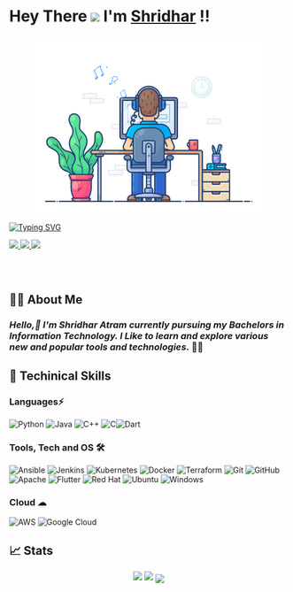 #  Hey There <img src="https://github.com/TheDudeThatCode/TheDudeThatCode/blob/master/Assets/Hi.gif" width="29px"> I'm [Shridhar](https://www.linkedin.com/in/shridhar-atram-0a0408164/) !!

<p align="center">
  <img src="focus-animation.gif" width="414" height="320" />
</p>


[![Typing SVG](https://readme-typing-svg.herokuapp.com?font=&color=%2336BCF7&size=26&width=403&height=54&lines=Connect+with+me+%F0%9F%94%97)](https://git.io/typing-svg)

<a href="https://www.linkedin.com/in/shridhar-atram-0a0408164/">
  <img src="https://img.shields.io/badge/LinkedIn-0077B5?style=for-the-badge&logo=linkedin&logoColor=white" />
 </a>
<a href="mailto:shridharatram555@gmail.com">
  <img src="https://img.shields.io/badge/Gmail-D14836?style=for-the-badge&logo=gmail&logoColor=white"   />
</a>
<a href="https://medium.com/@shridharatram555">
  <img src="https://img.shields.io/badge/Medium-%23000000.svg?style=for-the-badge&logo=Medium&logoColor=white" />
</a>

<br> <br>

## 👨‍🎓 About Me
### *Hello,👋 I'm Shridhar Atram currently pursuing my Bachelors in Information Technology. I Like to learn and explore various new and popular tools and technologies.* 👨‍💻

## 🚀 Techinical Skills

### Languages⚡
![Python](https://img.shields.io/badge/-Python-black?style=flat-square&logo=Python) ![Java](https://img.shields.io/badge/-java-E34A86?style=flat-square&logo=java) ![C++](https://img.shields.io/badge/-C++-00599C?style=flat-square&logo=c) ![C](https://img.shields.io/badge/-C-000?&logo=C)![Dart](https://img.shields.io/badge/dart-%230175C2.svg?style=for-the-badge&logo=dart&logoColor=white)

### Tools, Tech and OS 🛠
![Ansible](https://img.shields.io/badge/ansible-%231A1918.svg?style=for-the-badge&logo=ansible&logoColor=white) ![Jenkins](https://img.shields.io/badge/jenkins-%232C5263.svg?style=for-the-badge&logo=jenkins&logoColor=white) ![Kubernetes](https://img.shields.io/badge/kubernetes-%23326ce5.svg?style=for-the-badge&logo=kubernetes&logoColor=white) ![Docker](https://img.shields.io/badge/docker-%230db7ed.svg?style=for-the-badge&logo=docker&logoColor=white) ![Terraform](https://img.shields.io/badge/terraform-%235835CC.svg?style=for-the-badge&logo=terraform&logoColor=white)  ![Git](https://img.shields.io/badge/git-%23F05033.svg?style=for-the-badge&logo=git&logoColor=white) ![GitHub](https://img.shields.io/badge/github-%23121011.svg?style=for-the-badge&logo=github&logoColor=white) ![Apache](https://img.shields.io/badge/apache-%23D42029.svg?style=for-the-badge&logo=apache&logoColor=white) ![Flutter](https://img.shields.io/badge/Flutter-%2302569B.svg?style=for-the-badge&logo=Flutter&logoColor=white) ![Red Hat](https://img.shields.io/badge/Red%20Hat-EE0000?style=for-the-badge&logo=redhat&logoColor=white) ![Ubuntu](https://img.shields.io/badge/Ubuntu-E95420?style=for-the-badge&logo=ubuntu&logoColor=white) ![Windows](https://img.shields.io/badge/Windows-0078D6?style=for-the-badge&logo=windows&logoColor=white)

### Cloud ☁
![AWS](https://img.shields.io/badge/AWS-%23FF9900.svg?style=for-the-badge&logo=amazon-aws&logoColor=white) ![Google Cloud](https://img.shields.io/badge/GoogleCloud-%234285F4.svg?style=for-the-badge&logo=google-cloud&logoColor=white)
<!-- <p align="center"> -->



## 📈 Stats
<p align="center">
	<img width="48%" src="https://github-readme-stats.vercel.app/api?username=Shridhar-Atram&show_icons=true&theme=highcontrast" />
  <img width="48%" src="https://github-readme-streak-stats.herokuapp.com/?user=Shridhar-Atram&theme=highcontrast" />
  <img align="center" src="https://github-readme-stats.anuraghazra1.vercel.app/api/top-langs/?username=Shridhar-Atram&layout=compact&theme=radical" />
</a>
</p>
